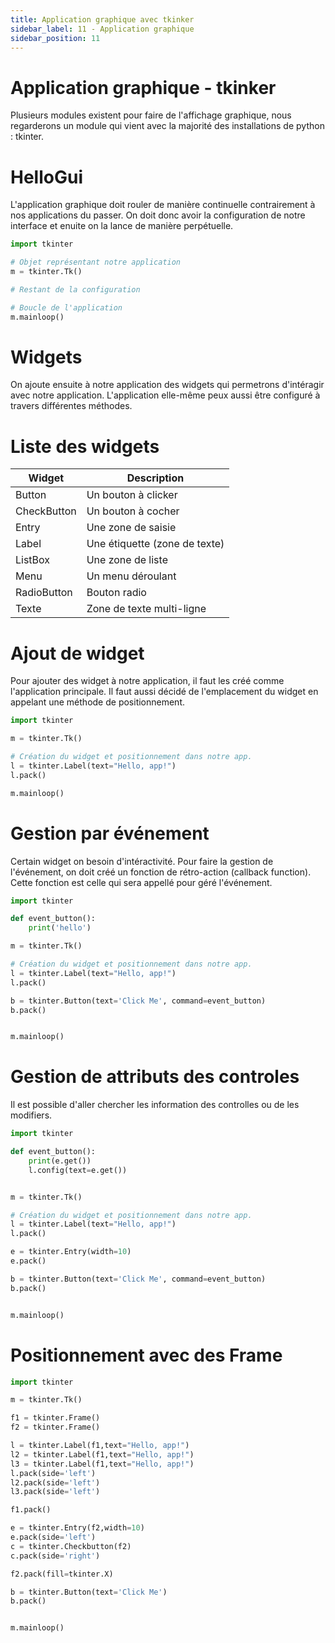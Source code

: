 ```yaml
---
title: Application graphique avec tkinker
sidebar_label: 11 - Application graphique
sidebar_position: 11
---
```


# Application graphique - tkinker

Plusieurs modules existent pour faire de l'affichage graphique, nous regarderons un module qui vient avec la majorité des installations de python : tkinter.

# HelloGui

L'application graphique doit rouler de manière continuelle contrairement à nos applications du passer. On doit donc avoir la configuration de notre interface et enuite on la lance de manière perpétuelle.

```python
import tkinter

# Objet représentant notre application
m = tkinter.Tk()

# Restant de la configuration

# Boucle de l'application
m.mainloop()
```

# Widgets

On ajoute ensuite à notre application des widgets qui permetrons d'intéragir avec notre application. L'application elle-même peux aussi être configuré à travers différentes méthodes.

# Liste des widgets

| Widget      | Description                   |
|-------------|-------------------------------|
| Button      | Un bouton à clicker           |
| CheckButton | Un bouton à cocher            |
| Entry       | Une zone de saisie            |
| Label       | Une étiquette (zone de texte) |
| ListBox     | Une zone de liste             |
| Menu        | Un menu déroulant             |
| RadioButton | Bouton radio                  |
| Texte       | Zone de texte multi-ligne     |

# Ajout de widget

Pour ajouter des widget à notre application, il faut les créé comme l'application principale. Il faut aussi décidé de l'emplacement du widget en appelant une méthode de positionnement.

```python
import tkinter

m = tkinter.Tk()

# Création du widget et positionnement dans notre app.
l = tkinter.Label(text="Hello, app!")
l.pack()

m.mainloop()
```

# Gestion par événement

Certain widget on besoin d'intéractivité. Pour faire la gestion de l'événement, on doit créé un fonction de rétro-action (callback function). Cette fonction est celle qui sera appellé pour géré l'événement.

```python
import tkinter

def event_button():
    print('hello')

m = tkinter.Tk()

# Création du widget et positionnement dans notre app.
l = tkinter.Label(text="Hello, app!")
l.pack()

b = tkinter.Button(text='Click Me', command=event_button)
b.pack()


m.mainloop()
```

# Gestion de attributs des controles

Il est possible d'aller chercher les information des controlles ou de les modifiers.

```python
import tkinter

def event_button():
    print(e.get())
    l.config(text=e.get())


m = tkinter.Tk()

# Création du widget et positionnement dans notre app.
l = tkinter.Label(text="Hello, app!")
l.pack()

e = tkinter.Entry(width=10)
e.pack()

b = tkinter.Button(text='Click Me', command=event_button)
b.pack()


m.mainloop()
```

# Positionnement avec des Frame

```python
import tkinter

m = tkinter.Tk()

f1 = tkinter.Frame()
f2 = tkinter.Frame()

l = tkinter.Label(f1,text="Hello, app!")
l2 = tkinter.Label(f1,text="Hello, app!")
l3 = tkinter.Label(f1,text="Hello, app!")
l.pack(side='left')
l2.pack(side='left')
l3.pack(side='left')

f1.pack()

e = tkinter.Entry(f2,width=10)
e.pack(side='left')
c = tkinter.Checkbutton(f2)
c.pack(side='right')

f2.pack(fill=tkinter.X)

b = tkinter.Button(text='Click Me')
b.pack()


m.mainloop()
```
